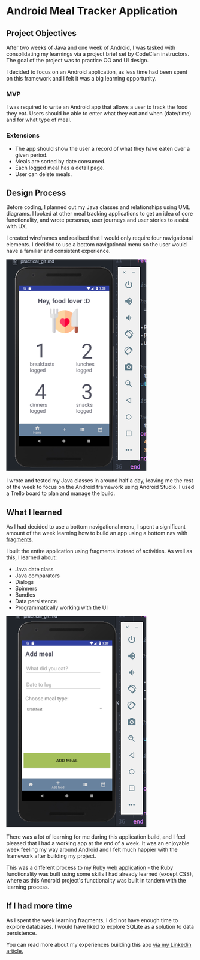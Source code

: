 # Android Meal Tracker Application

## Project Objectives
After two weeks of Java and one week of Android, I was tasked with consolidating my learnings via a project brief set by CodeClan instructors. The goal of the project was to practice OO and UI design.

I decided to focus on an Android application, as less time had been spent on this framework and I felt it was a big learning opportunity.

### MVP

I was required to write an Android app that allows a user to track the food they eat. Users should be able to enter what they eat and when (date/time) and for what type of meal.

### Extensions

- The app should show the user a record of what they have eaten over a given period.
- Meals are sorted by date consumed.
- Each logged meal has a detail page.
- User can delete meals.

## Design Process

Before coding, I planned out my Java classes and relationships using UML diagrams. I looked at other meal tracking applications to get an idea of core functionality, and wrote personas, user journeys and user stories to assist with UX.

I created wireframes and realised that I would only require four navigational elements. I decided to use a bottom navigational menu so the user would have a familiar and consistent experience.

![alt text](https://github.com/claire-c/Meal_Tracker_App/blob/master/screenshots/main_activity.png)

I wrote and tested my Java classes in around half a day, leaving me the rest of the week to focus on the Android framework using Android Studio. I used a Trello board to plan and manage the build.

## What I learned

As I had decided to use a bottom navigational menu, I spent a significant amount of the week learning how to build an app using a bottom nav with [fragments](https://developer.android.com/guide/components/fragments).

I built the entire application using fragments instead of activities.  As well as this, I learned about:
- Java date class
- Java comparators
- Dialogs
- Spinners
- Bundles
- Data persistence  
- Programmatically working with the UI

![alt text](https://github.com/claire-c/Meal_Tracker_App/blob/master/screenshots/add_meal_fragment.png)

There was a lot of learning for me during this application build, and I feel pleased that I had a working app at the end of a week. It was an enjoyable week feeling my way around Android and I felt much happier with the framework after building my project.

This was a different process to my [Ruby web application](https://github.com/claire-c/Biked_Web_App) - the Ruby functionality was built using some skills I had already learned (except CSS), where as this Android project's functionality was built in tandem with the learning process.

## If I had more time

As I spent the week learning fragments, I did not have enough time to explore databases. I would have liked to explore SQLite as a solution to data persistence.

You can read more about my experiences building this app [via my Linkedin article.](https://www.linkedin.com/pulse/weeks-8-9-building-android-app-claire-connachan/) 
